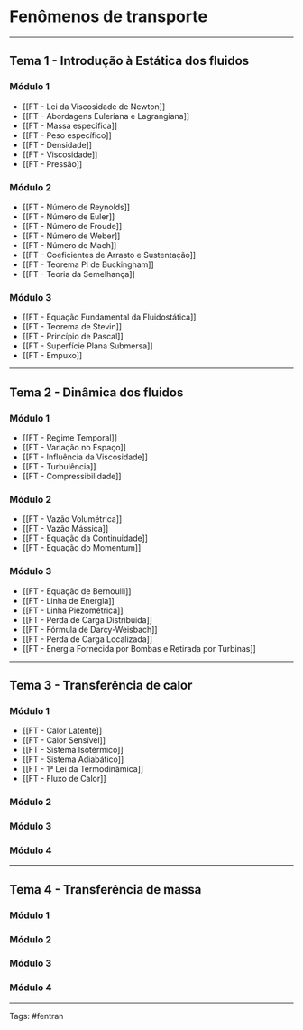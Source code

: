 # Fenômenos de transporte

---

## Tema 1 - Introdução à Estática dos fluidos

### Módulo 1

- [[FT - Lei da Viscosidade de Newton]]
- [[FT - Abordagens Euleriana e Lagrangiana]]
- [[FT - Massa específica]]
- [[FT - Peso específico]]
- [[FT - Densidade]]
- [[FT - Viscosidade]]
- [[FT - Pressão]]

### Módulo 2

- [[FT - Número de Reynolds]]
- [[FT - Número de Euler]]
- [[FT - Número de Froude]]
- [[FT - Número de Weber]]
- [[FT - Número de Mach]]
- [[FT - Coeficientes de Arrasto e Sustentação]]
- [[FT - Teorema Pi de Buckingham]]
- [[FT - Teoria da Semelhança]]

### Módulo 3

- [[FT - Equação Fundamental da Fluidostática]]
- [[FT - Teorema de Stevin]]
- [[FT - Princípio de Pascal]]
- [[FT - Superfície Plana Submersa]]
- [[FT - Empuxo]]

---

##  Tema 2 - Dinâmica dos fluidos

### Módulo 1

- [[FT - Regime Temporal]]
- [[FT - Variação no Espaço]]
- [[FT - Influência da Viscosidade]]
- [[FT - Turbulência]]
- [[FT - Compressibilidade]]

### Módulo 2

- [[FT - Vazão Volumétrica]]
- [[FT - Vazão Mássica]]
- [[FT - Equação da Continuidade]]
- [[FT - Equação do Momentum]]

### Módulo 3

- [[FT - Equação de Bernoulli]]
- [[FT - Linha de Energia]]
- [[FT - Linha Piezométrica]]
- [[FT - Perda de Carga Distribuída]]
- [[FT - Fórmula de Darcy-Weisbach]]
- [[FT - Perda de Carga Localizada]]
- [[FT - Energia Fornecida por Bombas e Retirada por Turbinas]]

---

## Tema 3 - Transferência de calor

### Módulo 1

- [[FT - Calor Latente]]
- [[FT - Calor Sensível]]
- [[FT - Sistema Isotérmico]]
- [[FT - Sistema Adiabático]]
- [[FT - 1ª Lei da Termodinâmica]]
- [[FT - Fluxo de Calor]]

### Módulo 2

### Módulo 3

### Módulo 4

---

## Tema 4 - Transferência de massa

### Módulo 1

### Módulo 2

### Módulo 3

### Módulo 4

---

Tags: #fentran